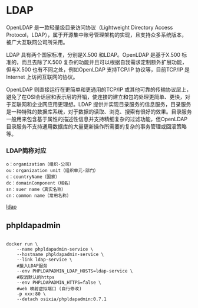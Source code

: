# LDAP

OpenLDAP 是一款轻量级目录访问协议（Lightweight Directory Access Protocol，LDAP），属于开源集中账号管理架构的实现，且支持众多系统版本，被广大互联网公司所采用。

LDAP 具有两个国家标准，分别是X.500 和LDAP。OpenLDAP 是基于X.500 标准的，而且去除了X.500 复杂的功能并且可以根据自我需求定制额外扩展功能，但与X.500 也有不同之处，例如OpenLDAP 支持TCP/IP 协议等，目前TCP/IP 是Internet 上访问互联网的协议。

OpenLDAP 则直接运行在更简单和更通用的TCP/IP 或其他可靠的传输协议层上，避免了在OSI会话层和表示层的开销，使连接的建立和包的处理更简单、更快，对于互联网和企业网应用更理想。LDAP 提供并实现目录服务的信息服务，目录服务是一种特殊的数据库系统，对于数据的读取、浏览、搜索有很好的效果。目录服务一般用来包含基于属性的描述性信息并支持精细复杂的过滤功能，但OpenLDAP 目录服务不支持通用数据库的大量更新操作所需要的复杂的事务管理或回滚策略等。



### LDAP简称对应

```
o：organization（组织-公司）
ou：organization unit（组织单元-部门）
c：countryName（国家）
dc：domainComponent（域名）
sn：suer name（真实名称）
cn：common name（常用名称）
```

[ldap](https://www.cnblogs.com/linuxws/p/9085641.html)
## phpldapadmin

```

docker run \
    --name phpldapadmin-service \
    --hostname phpldapadmin-service \
    --link ldap-service \
    #接入LDAP服务
    --env PHPLDAPADMIN_LDAP_HOSTS=ldap-service \
    #取消默认的https
    --env PHPLDAPADMIN_HTTPS=false \
    #web 映射虚拟端口 (自行修改)
    -p xxx:80 \
    --detach osixia/phpldapadmin:0.7.1
```
